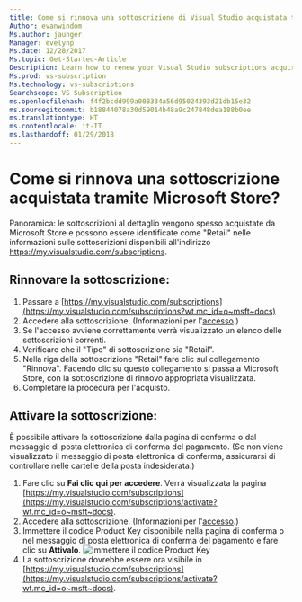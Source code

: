 ```yaml
---
title: Come si rinnova una sottoscrizione di Visual Studio acquistata tramite Microsoft Store? | Microsoft Docs
Author: evanwindom
Ms.author: jaunger
Manager: evelynp
Ms.date: 12/28/2017
Ms.topic: Get-Started-Article
Description: Learn how to renew your Visual Studio subscriptions acquired through Microsoft Store.
Ms.prod: vs-subscription
Ms.technology: vs-subscriptions
Searchscope: VS Subscription
ms.openlocfilehash: f4f2bcdd999a008334a56d95024393d21db15e32
ms.sourcegitcommit: b18844078a30d59014b48a9c247848dea188b0ee
ms.translationtype: HT
ms.contentlocale: it-IT
ms.lasthandoff: 01/29/2018
---
```

# <a name="how-do-i-renew-a-subscription-purchased-through-microsoft-store"></a>Come si rinnova una sottoscrizione acquistata tramite Microsoft Store?
Panoramica: le sottoscrizioni al dettaglio vengono spesso acquistate da Microsoft Store e possono essere identificate come "Retail" nelle informazioni sulle sottoscrizioni disponibili all'indirizzo https://my.visualstudio.com/subscriptions. 

## <a name="renew-your-subscription"></a>Rinnovare la sottoscrizione: 

1. Passare a [https://my.visualstudio.com/subscriptions](https://my.visualstudio.com/subscriptions?wt.mc_id=o~msft~docs)
2. Accedere alla sottoscrizione.  (Informazioni per l'[accesso](/visualstudio/subscriptions/signing-in).)
3. Se l'accesso avviene correttamente verrà visualizzato un elenco delle sottoscrizioni correnti.
4. Verificare che il "Tipo" di sottoscrizione sia "Retail".
5. Nella riga della sottoscrizione "Retail" fare clic sul collegamento "Rinnova".  Facendo clic su questo collegamento si passa a Microsoft Store, con la sottoscrizione di rinnovo appropriata visualizzata. 
6. Completare la procedura per l'acquisto.


## <a name="activate-your-subscription"></a>Attivare la sottoscrizione: 
È possibile attivare la sottoscrizione dalla pagina di conferma o dal messaggio di posta elettronica di conferma del pagamento.  (Se non viene visualizzato il messaggio di posta elettronica di conferma, assicurarsi di controllare nelle cartelle della posta indesiderata.)   
1. Fare clic su **Fai clic qui per accedere**.  Verrà visualizzata la pagina [https://my.visualstudio.com/subscriptions](https://my.visualstudio.com/subscriptions/activate?wt.mc_id=o~msft~docs).
2. Accedere alla sottoscrizione.  (Informazioni per l'[accesso](/visualstudio/subscriptions/signing-in).)
3. Immettere il codice Product Key disponibile nella pagina di conferma o nel messaggio di posta elettronica di conferma del pagamento e fare clic su **Attivalo**.
    ![Immettere il codice Product Key](_img//buy-retail/enter-product-key.png)
4. La sottoscrizione dovrebbe essere ora visibile in [https://my.visualstudio.com/subscriptions](https://my.visualstudio.com/subscriptions/activate?wt.mc_id=o~msft~docs).

